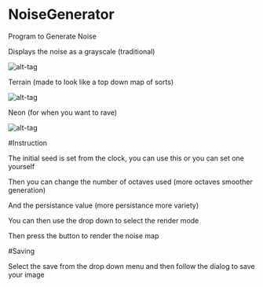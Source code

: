 # NoiseGenerator

Program to Generate Noise

Displays the noise as a grayscale (traditional)

![alt-tag](NoiseGenerator/NoiseMap.png)

Terrain (made to look like a top down map of sorts)

![alt-tag](NoiseGenerator/TerrainMap.png)

Neon (for when you want to rave)

![alt-tag](NoiseGenerator/NeonMap.png)

#Instruction

The initial seed is set from the clock, you can use this or you can set one yourself

Then you can change the number of octaves used (more octaves smoother generation)

And the persistance value (more persistance more variety)

You can then use the drop down to select the render mode

Then press the button to render the noise map

#Saving

Select the save from the drop down menu and then follow the dialog to save your image
